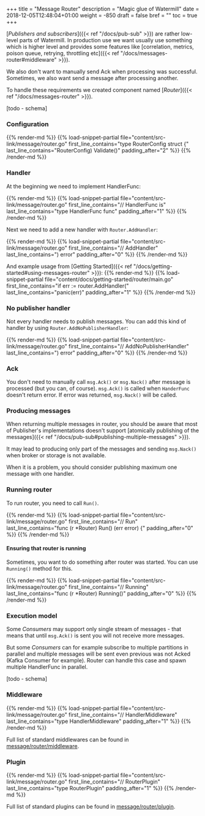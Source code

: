 +++
title = "Message Router"
description = "Magic glue of Watermill"
date = 2018-12-05T12:48:04+01:00
weight = -850
draft = false
bref = ""
toc = true
+++

[*Publishers and subscribers*]({{< ref "/docs/pub-sub" >}}) are rather low-level parts of Watermill.
In production use we want usually use something which is higher level and provides some features like [correlation, metrics, poison queue, retrying, throttling etc]({{< ref "/docs/messages-router#middleware" >}}).

We also don't want to manually send Ack when processing was successful. Sometimes, we also want send a message after processing another.

To handle these requirements we created component named [*Router*]({{< ref "/docs/messages-router" >}}).

[todo - schema]

### Configuration

{{% render-md %}}
{{% load-snippet-partial file="content/src-link/message/router.go" first_line_contains="type RouterConfig struct {" last_line_contains="RouterConfig) Validate()" padding_after="2" %}}
{{% /render-md %}}

### Handler

At the beginning we need to implement HandlerFunc:

{{% render-md %}}
{{% load-snippet-partial file="content/src-link/message/router.go" first_line_contains="// HandlerFunc is" last_line_contains="type HandlerFunc func" padding_after="1" %}}
{{% /render-md %}}

Next we need to add a new handler with `Router.AddHandler`:

{{% render-md %}}
{{% load-snippet-partial file="content/src-link/message/router.go" first_line_contains="// AddHandler" last_line_contains=") error" padding_after="0" %}}
{{% /render-md %}}

And example usage from [Getting Started]({{< ref "/docs/getting-started#using-messages-router" >}}):
{{% render-md %}}
{{% load-snippet-partial file="content/docs/getting-started/router/main.go" first_line_contains="if err := router.AddHandler(" last_line_contains="panic(err)" padding_after="1" %}}
{{% /render-md %}}

### No publisher handler

Not every handler needs to publish messages.
You can add this kind of handler by using `Router.AddNoPublisherHandler`:

{{% render-md %}}
{{% load-snippet-partial file="content/src-link/message/router.go" first_line_contains="// AddNoPublisherHandler" last_line_contains=") error" padding_after="0" %}}
{{% /render-md %}}

### Ack

You don't need to manually call `msg.Ack()` or `msg.Nack()` after message is processed (but you can, of course).
`msg.Ack()` is called when `HanderFunc` doesn't return error. If error was returned, `msg.Nack()` will be called.

### Producing messages

When returning multiple messages in router,
you should be aware that most of Publisher's implementations doesn't support [atomically publishing of the messages]({{< ref "/docs/pub-sub#publishing-multiple-messages" >}}).

It may lead to producing only part of the messages and sending `msg.Nack()` when broker or storage is not available.

When it is a problem, you should consider publishing maximum one message with one handler.

### Running router

To run router, you need to call `Run()`.

{{% render-md %}}
{{% load-snippet-partial file="content/src-link/message/router.go" first_line_contains="// Run" last_line_contains="func (r *Router) Run() (err error) {" padding_after="0" %}}
{{% /render-md %}}

#### Ensuring that router is running

Sometimes, you want to do something after router was started. You can use `Running()` method for this.

{{% render-md %}}
{{% load-snippet-partial file="content/src-link/message/router.go" first_line_contains="// Running" last_line_contains="func (r *Router) Running()" padding_after="0" %}}
{{% /render-md %}}

### Execution model

Some *Consumers* may support only single stream of messages - that means that until `msg.Ack()` is sent you will not receive more messages.

But some *Consumers* can for example subscribe to multiple partitions in parallel and multiple messages will be sent even previous was not Acked (Kafka Consumer for example).
Router can handle this case and spawn multiple HandlerFunc in parallel.

[todo - schema]

### Middleware

{{% render-md %}}
{{% load-snippet-partial file="content/src-link/message/router.go" first_line_contains="// HandlerMiddleware" last_line_contains="type HandlerMiddleware" padding_after="1" %}}
{{% /render-md %}}

Full list of standard middlewares can be found in [message/router/middleware](https://github.com/ThreeDotsLabs/watermill/tree/master/message/router/middleware).

### Plugin

{{% render-md %}}
{{% load-snippet-partial file="content/src-link/message/router.go" first_line_contains="// RouterPlugin" last_line_contains="type RouterPlugin" padding_after="1" %}}
{{% /render-md %}}

Full list of standard plugins can be found in [message/router/plugin](https://github.com/ThreeDotsLabs/watermill/tree/master/message/router/plugin).
